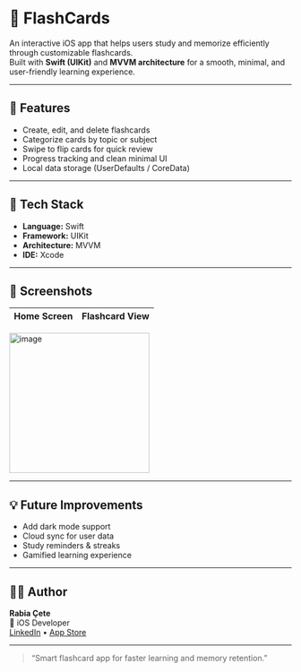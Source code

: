 # 🧠 FlashCards

An interactive iOS app that helps users study and memorize efficiently through customizable flashcards.  
Built with **Swift (UIKit)** and **MVVM architecture** for a smooth, minimal, and user-friendly learning experience.

---

## 🚀 Features
- Create, edit, and delete flashcards  
- Categorize cards by topic or subject  
- Swipe to flip cards for quick review  
- Progress tracking and clean minimal UI  
- Local data storage (UserDefaults / CoreData)

---

## 🧩 Tech Stack
- **Language:** Swift  
- **Framework:** UIKit  
- **Architecture:** MVVM  
- **IDE:** Xcode  

---

## 📸 Screenshots
| Home Screen | Flashcard View |
|--------------|----------------|
<img width="250"  alt="image" src="https://github.com/user-attachments/assets/2e277319-1497-4bd7-9fb7-015d1f836788" />

---

## 💡 Future Improvements
- Add dark mode support  
- Cloud sync for user data  
- Study reminders & streaks  
- Gamified learning experience  

---

## 👩‍💻 Author
**Rabia Çete**  
📱 iOS Developer  
[LinkedIn]([https://linkedin.com/in/rabiacete](https://www.linkedin.com/in/rabia-cete/)) • [App Store](https://apps.apple.com/tr/app/flashcards/id6752308967?l=tr)

---

> “Smart flashcard app for faster learning and memory retention.”
